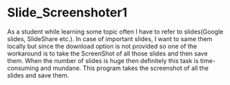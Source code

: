 # Slide_Screenshoter1
As a student while learning some topic often I have to refer to slides(Google slides, SlideShare etc.). 
In case of important slides, I want to same them locally but since the download option is not provided so one of the workaround is to take the ScreenShot of all those slides and then save them.
When the number of slides is huge then definitely this task is time-consuming and mundane.
This program takes the screenshot of all the slides and save them.
